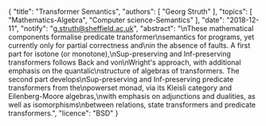 {
    "title": "Transformer Semantics",
    "authors": [
        "Georg Struth"
    ],
    "topics": [
        "Mathematics-Algebra",
        "Computer science-Semantics"
    ],
    "date": "2018-12-11",
    "notify": "g.struth@sheffield.ac.uk",
    "abstract": "\nThese mathematical components formalise predicate transformer\nsemantics for programs, yet currently only for partial correctness and\nin the absence of faults.  A first part for isotone (or monotone),\nSup-preserving and Inf-preserving transformers follows Back and von\nWright's approach, with additional emphasis on the quantalic\nstructure of algebras of transformers.  The second part develops\nSup-preserving and Inf-preserving predicate transformers from the\npowerset monad, via its Kleisli category and Eilenberg-Moore algebras,\nwith emphasis on adjunctions and dualities, as well as isomorphisms\nbetween relations, state transformers and predicate transformers.",
    "licence": "BSD"
}